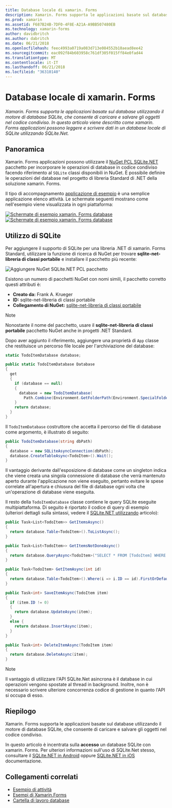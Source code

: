 ```yaml
---
title: Database locale di xamarin. Forms
description: Xamarin. Forms supporta le applicazioni basate sul database utilizzando il motore di database SQLite, che consente di caricare e salvare gli oggetti nel codice condiviso. In questo articolo viene descritto come xamarin. Forms applicazioni possono leggere e scrivere dati in un database locale di SQLite utilizzando SQLite.Net.
ms.prod: xamarin
ms.assetid: F687B24B-7DF0-4F8E-A21A-A9BB507480EB
ms.technology: xamarin-forms
author: davidbritch
ms.author: dabritch
ms.date: 06/21/2018
ms.openlocfilehash: feec4993a0719a083d713e084552b18aead8ee42
ms.sourcegitcommit: eac092f84b603958c761df305f015ff84e0fad44
ms.translationtype: MT
ms.contentlocale: it-IT
ms.lasthandoff: 06/21/2018
ms.locfileid: "36310140"
---
```

# <a name="xamarinforms-local-databases"></a>Database locale di xamarin. Forms

_Xamarin. Forms supporta le applicazioni basate sul database utilizzando il motore di database SQLite, che consente di caricare e salvare gli oggetti nel codice condiviso. In questo articolo viene descritto come xamarin. Forms applicazioni possono leggere e scrivere dati in un database locale di SQLite utilizzando SQLite.Net._

## <a name="overview"></a>Panoramica

Xamarin. Forms applicazioni possono utilizzare il [NuGet PCL SQLite.NET](https://www.nuget.org/packages/sqlite-net-pcl/) pacchetto per incorporare le operazioni di database in codice condiviso facendo riferimento al `SQLite` classi disponibili in NuGet. È possibile definire le operazioni del database nel progetto di libreria Standard di .NET della soluzione xamarin. Forms.

Il tipo di accompagnamento [applicazione di esempio](https://github.com/xamarin/xamarin-forms-samples/tree/master/Todo) è una semplice applicazione elenco attività. Le schermate seguenti mostrano come nell'esempio viene visualizzata in ogni piattaforma:

[![Schermate di esempio xamarin. Forms database](databases-images/todo-list-sml.png "TodoList prima Page Screenshots")](databases-images/todo-list.png#lightbox "TodoList prima Page Screenshots") [ ![ Schermate di esempio xamarin. Forms database](databases-images/todo-list-sml.png "TodoList prima Page Screenshots")](databases-images/todo-list.png#lightbox "Page Screenshots prima TodoList")

<a name="Using_SQLite_with_PCL" />

## <a name="using-sqlite"></a>Utilizzo di SQLite

Per aggiungere il supporto di SQLite per una libreria .NET di xamarin. Forms Standard, utilizzare la funzione di ricerca di NuGet per trovare **sqlite-net-libreria di classi portabile** e installare il pacchetto più recente:

![Aggiungere NuGet SQLite.NET PCL pacchetto](databases-images/vs2017-sqlite-pcl-nuget.png "aggiungere NuGet SQLite.NET PCL pacchetto")

Esistono un numero di pacchetti NuGet con nomi simili, il pacchetto corretto questi attributi è:

- **Creato da:** Frank A. Krueger
- **ID:** sqlite-net-libreria di classi portabile
- **Collegamento di NuGet:** [sqlite-net-libreria di classi portabile](https://www.nuget.org/packages/sqlite-net-pcl/)

> [!NOTE]
> Nonostante il nome del pacchetto, usare il **sqlite-net-libreria di classi portabile** pacchetto NuGet anche in progetti .NET Standard.

Dopo aver aggiunto il riferimento, aggiungere una proprietà di `App` classe che restituisce un percorso file locale per l'archiviazione del database:

```csharp
static TodoItemDatabase database;

public static TodoItemDatabase Database
{
  get
  {
    if (database == null)
    {
      database = new TodoItemDatabase(
        Path.Combine(Environment.GetFolderPath(Environment.SpecialFolder.LocalApplicationData), "TodoSQLite.db3"));
    }
    return database;
  }
}
```

Il `TodoItemDatabase` costruttore che accetta il percorso del file di database come argomento, è illustrato di seguito:

```csharp
public TodoItemDatabase(string dbPath)
{
  database = new SQLiteAsyncConnection(dbPath);
  database.CreateTableAsync<TodoItem>().Wait();
}
```

Il vantaggio derivante dall'esposizione di database come un singleton indica che viene creata una singola connessione di database che verrà mantenuto aperto durante l'applicazione non viene eseguito, pertanto evitare le spese correlate all'apertura e chiusura del file di database ogni volta che un'operazione di database viene eseguita.

Il resto della `TodoItemDatabase` classe contiene le query SQLite eseguite multipiattaforma. Di seguito è riportato il codice di query di esempio (ulteriori dettagli sulla sintassi, vedere il [SQLite.NET utilizzando](~/cross-platform/app-fundamentals/index.md) articolo):

```csharp
public Task<List<TodoItem>> GetItemsAsync()
{
  return database.Table<TodoItem>().ToListAsync();
}

public Task<List<TodoItem>> GetItemsNotDoneAsync()
{
  return database.QueryAsync<TodoItem>("SELECT * FROM [TodoItem] WHERE [Done] = 0");
}

public Task<TodoItem> GetItemAsync(int id)
{
  return database.Table<TodoItem>().Where(i => i.ID == id).FirstOrDefaultAsync();
}

public Task<int> SaveItemAsync(TodoItem item)
{
  if (item.ID != 0)
  {
    return database.UpdateAsync(item);
  }
  else {
    return database.InsertAsync(item);
  }
}

public Task<int> DeleteItemAsync(TodoItem item)
{
  return database.DeleteAsync(item);
}
```

> [!NOTE]
> Il vantaggio di utilizzare l'API SQLite.Net asincrona è il database in cui operazioni vengono spostate al thread in background. Inoltre, non è necessario scrivere ulteriore concorrenza codice di gestione in quanto l'API si occupa di esso.

## <a name="summary"></a>Riepilogo

Xamarin. Forms supporta le applicazioni basate sul database utilizzando il motore di database SQLite, che consente di caricare e salvare gli oggetti nel codice condiviso.

In questo articolo è incentrata sulla **accesso** un database SQLite con xamarin. Forms. Per ulteriori informazioni sull'uso di SQLite.Net stesso, consultare il [SQLite.NET in Android](~/android/data-cloud/data-access/using-sqlite-orm.md) oppure [SQLite.NET in iOS](~/ios/data-cloud/data/using-sqlite-orm.md) documentazione.

## <a name="related-links"></a>Collegamenti correlati

- [Esempio di attività](https://developer.xamarin.com/samples/xamarin-forms/Todo/)
- [Esempi di Xamarin.Forms](https://developer.xamarin.com/samples/xamarin-forms/all/)
- [Cartella di lavoro database](https://developer.xamarin.com/workbooks/xamarin-forms/application-fundamentals/database/database.workbook)

